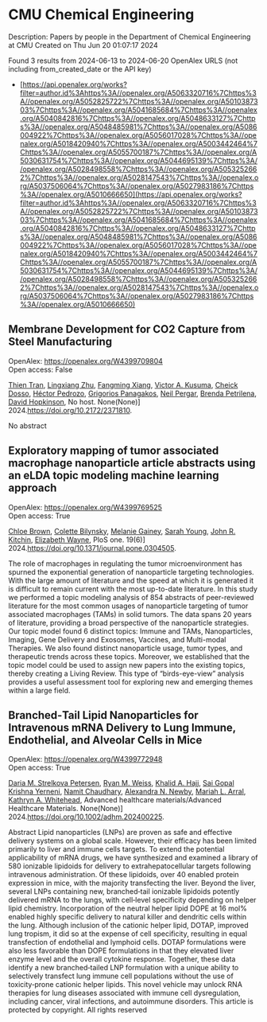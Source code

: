 # CMU Chemical Engineering
Description: Papers by people in the Department of Chemical Engineering at CMU
Created on Thu Jun 20 01:07:17 2024

Found 3 results from 2024-06-13 to 2024-06-20
OpenAlex URLS (not including from_created_date or the API key)
- [https://api.openalex.org/works?filter=author.id%3Ahttps%3A//openalex.org/A5063320716%7Chttps%3A//openalex.org/A5052825722%7Chttps%3A//openalex.org/A5010387303%7Chttps%3A//openalex.org/A5041685684%7Chttps%3A//openalex.org/A5040842816%7Chttps%3A//openalex.org/A5048633127%7Chttps%3A//openalex.org/A5048485981%7Chttps%3A//openalex.org/A5086004922%7Chttps%3A//openalex.org/A5056017028%7Chttps%3A//openalex.org/A5018420940%7Chttps%3A//openalex.org/A5003442464%7Chttps%3A//openalex.org/A5055700187%7Chttps%3A//openalex.org/A5030631754%7Chttps%3A//openalex.org/A5044695139%7Chttps%3A//openalex.org/A5028498558%7Chttps%3A//openalex.org/A5053252662%7Chttps%3A//openalex.org/A5028147543%7Chttps%3A//openalex.org/A5037506064%7Chttps%3A//openalex.org/A5027983186%7Chttps%3A//openalex.org/A5010666650](https://api.openalex.org/works?filter=author.id%3Ahttps%3A//openalex.org/A5063320716%7Chttps%3A//openalex.org/A5052825722%7Chttps%3A//openalex.org/A5010387303%7Chttps%3A//openalex.org/A5041685684%7Chttps%3A//openalex.org/A5040842816%7Chttps%3A//openalex.org/A5048633127%7Chttps%3A//openalex.org/A5048485981%7Chttps%3A//openalex.org/A5086004922%7Chttps%3A//openalex.org/A5056017028%7Chttps%3A//openalex.org/A5018420940%7Chttps%3A//openalex.org/A5003442464%7Chttps%3A//openalex.org/A5055700187%7Chttps%3A//openalex.org/A5030631754%7Chttps%3A//openalex.org/A5044695139%7Chttps%3A//openalex.org/A5028498558%7Chttps%3A//openalex.org/A5053252662%7Chttps%3A//openalex.org/A5028147543%7Chttps%3A//openalex.org/A5037506064%7Chttps%3A//openalex.org/A5027983186%7Chttps%3A//openalex.org/A5010666650)

## Membrane Development for CO2 Capture from Steel Manufacturing   

OpenAlex: https://openalex.org/W4399709804    
Open access: False
    
[Thien Tran](https://openalex.org/A5037749425), [Lingxiang Zhu](https://openalex.org/A5002137675), [Fangming Xiang](https://openalex.org/A5076767088), [Victor A. Kusuma](https://openalex.org/A5041659494), [Cheick Dosso](https://openalex.org/A5093713938), [Héctor Pedrozo](https://openalex.org/A5079899169), [Grigorios Panagakos](https://openalex.org/A5028498558), [Neil Pergar](https://openalex.org/A5098681635), [Brenda Petrilena](https://openalex.org/A5098681636), [David Hopkinson](https://openalex.org/A5021768097), No host. None(None)] 2024.https://doi.org/10.2172/2371810.
    
No abstract    

    

## Exploratory mapping of tumor associated macrophage nanoparticle article abstracts using an eLDA topic modeling machine learning approach   

OpenAlex: https://openalex.org/W4399769525    
Open access: True
    
[Chloe Brown](https://openalex.org/A5091373951), [Colette Bilynsky](https://openalex.org/A5088916982), [Melanie Gainey](https://openalex.org/A5075051633), [Sarah Young](https://openalex.org/A5077592017), [John R. Kitchin](https://openalex.org/A5003442464), [Elizabeth Wayne](https://openalex.org/A5074066993), PloS one. 19(6)] 2024.https://doi.org/10.1371/journal.pone.0304505.
    
The role of macrophages in regulating the tumor microenvironment has spurned the exponential generation of nanoparticle targeting technologies. With the large amount of literature and the speed at which it is generated it is difficult to remain current with the most up-to-date literature. In this study we performed a topic modeling analysis of 854 abstracts of peer-reviewed literature for the most common usages of nanoparticle targeting of tumor associated macrophages (TAMs) in solid tumors. The data spans 20 years of literature, providing a broad perspective of the nanoparticle strategies. Our topic model found 6 distinct topics: Immune and TAMs, Nanoparticles, Imaging, Gene Delivery and Exosomes, Vaccines, and Multi-modal Therapies. We also found distinct nanoparticle usage, tumor types, and therapeutic trends across these topics. Moreover, we established that the topic model could be used to assign new papers into the existing topics, thereby creating a Living Review. This type of “birds-eye-view” analysis provides a useful assessment tool for exploring new and emerging themes within a large field.    

    

## Branched‐Tail Lipid Nanoparticles for Intravenous mRNA Delivery to Lung Immune, Endothelial, and Alveolar Cells in Mice   

OpenAlex: https://openalex.org/W4399772948    
Open access: True
    
[Daria M. Strelkova Petersen](https://openalex.org/A5082946273), [Ryan M. Weiss](https://openalex.org/A5060936104), [Khalid A. Hajj](https://openalex.org/A5057246628), [Sai Gopal Krishna Yerneni](https://openalex.org/A5015320215), [Namit Chaudhary](https://openalex.org/A5073121497), [Alexandra N. Newby](https://openalex.org/A5080909957), [Mariah L. Arral](https://openalex.org/A5049474410), [Kathryn A. Whitehead](https://openalex.org/A5010666650), Advanced healthcare materials/Advanced Healthcare Materials. None(None)] 2024.https://doi.org/10.1002/adhm.202400225.
    
Abstract Lipid nanoparticles (LNPs) are proven as safe and effective delivery systems on a global scale. However, their efficacy has been limited primarily to liver and immune cells targets. To extend the potential applicability of mRNA drugs, we have synthesized and examined a library of 580 ionizable lipidoids for delivery to extrahepatocellular targets following intravenous administration. Of these lipidoids, over 40 enabled protein expression in mice, with the majority transfecting the liver. Beyond the liver, several LNPs containing new, branched‐tail ionizable lipidoids potently delivered mRNA to the lungs, with cell‐level specificity depending on helper lipid chemistry. Incorporation of the neutral helper lipid DOPE at 16 mol% enabled highly specific delivery to natural killer and dendritic cells within the lung. Although inclusion of the cationic helper lipid, DOTAP, improved lung tropism, it did so at the expense of cell specificity, resulting in equal transfection of endothelial and lymphoid cells. DOTAP formulations were also less favorable than DOPE formulations in that they elevated liver enzyme level and the overall cytokine response. Together, these data identify a new branched‐tailed LNP formulation with a unique ability to selectively transfect lung immune cell populations without the use of toxicity‐prone cationic helper lipids. This novel vehicle may unlock RNA therapies for lung diseases associated with immune cell dysregulation, including cancer, viral infections, and autoimmune disorders. This article is protected by copyright. All rights reserved    

    

